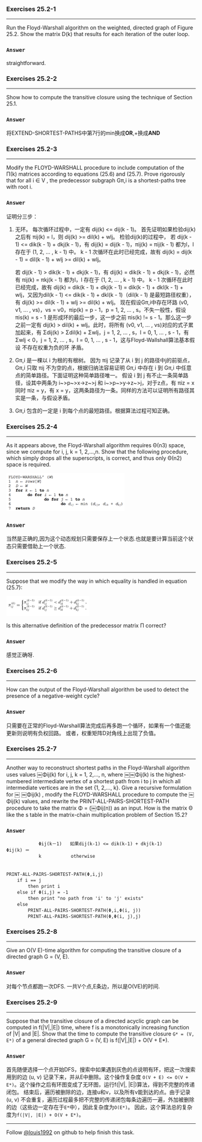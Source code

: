 ### Exercises 25.2-1
***
Run the Floyd-Warshall algorithm on the weighted, directed graph of Figure 25.2. Show the matrix D(k) that results for each iteration of the outer loop.

### `Answer`

straightforward.


### Exercises 25.2-2
***
Show how to compute the transitive closure using the technique of Section 25.1.

### `Answer`
将EXTEND-SHORTEST-PATHS中第7行的min换成**OR**,+换成**AND**

### Exercises 25.2-3
***
Modify the FLOYD-WARSHALL procedure to include computation of the Π(k) matrices according to equations (25.6) and (25.7). Prove rigorously that for all i ∈ V , the predecessor subgraph Gπ,i is a shortest-paths tree with root i.

### `Answer`
证明分三步：
1. 无环。
每次循环过程中，一定有 dij(k) <= dij(k - 1)。
首先证明如果检验dij(k)之后有 πij(k) = l，则 dij(k) >= dil(k) + wlj。
检验dij(k)的过程中，
	若 dij(k - 1) <= dik(k - 1) + dkj(k - 1)，有 dij(k) = dij(k - 1)，πij(k) = πij(k - 1) 都为l，l 存在于 (1, 2, ... , k - 1) 中。
	k - 1 次循环在此时已经完成，故有 dij(k) = dij(k - 1) = dil(k - 1) + wlj >= dil(k) + wlj。

	若 dij(k - 1) > dik(k - 1) + dkj(k - 1)，有 dij(k) = dik(k - 1) + dkj(k - 1)，必然有 πij(k) = πkj(k - 1) 都为l，l 存在于 (1, 2, ... , k - 1) 中。
	k - 1 次循环在此时已经完成，故有 dij(k) = dik(k - 1) + dkj(k - 1) = dik(k - 1) + dkl(k - 1) + wlj，又因为dil(k - 1) <= dik(k - 1) + dkl(k - 1)（dil(k - 1) 是最短路径权重），有 dij(k) >= dil(k - 1) + wlj >= dil(k) + wlj。
现在假设Gπ,i中存在环路 (v0, v1, ... , vs)，vs = v0，πip(k) = p - 1，p = 1, 2, ... , s。不失一般性，假设 πis(k) = s - 1 是形成环的最后一步，这一步之前 πis(k) != s - 1。那么这一步之前一定有 dij(k) > dil(k) + wlj。此时，将所有 (v0, v1, ... , vs)对应的式子累加起来，有 Σdij(k) > Σdil(k) + Σwlj，j = 1, 2, ... , s，l = 0, 1, ... , s - 1，有Σwlj < 0，j = 1, 2, ... , s，l = 0, 1, ... , s - 1，这与Floyd-Wallshall算法基本假设 不存在权重为负的环 矛盾。

2. Gπ,i 是一棵以 i 为根的有根树。
因为 πij 记录了从 i 到 j 的路径中j的前驱点，Gπ,i 只取 πij 不为空的点，根据归纳法容易证明 Gπ,i 中存在 i 到 Gπ,i 中任意点的简单路径。下面证明这种简单路径唯一。
假设 i 到 j 有不止一条简单路径，设其中两条为 i~>p~>x->z~>j 和 i~>p~>y->z~>j，对于z点，有 πiz = x 同时 πiz = y，有 x = y，这两条路径为一条。同样的方法可以证明所有路径其实是一条，与假设矛盾。

3. Gπ,i 包含的一定是 i 到每个点的最短路径。根据算法过程可知正确。
				

### Exercises 25.2-4
***
As it appears above, the Floyd-Warshall algorithm requires Θ(n3) space, since we compute for i, j, k = 1, 2,...,n. Show that the following procedure, which simply drops all the superscripts, is correct, and thus only Θ(n2) space is required.

![](./repo/s2/1.png)

### `Answer`
当然是正确的,因为这个动态规划只需要保存上一个状态.也就是要计算当前这个状态只需要借助上一个状态.

### Exercises 25.2-5
***
Suppose that we modify the way in which equality is handled in equation (25.7):

![](./repo/s2/2.png)

Is this alternative definition of the predecessor matrix Π correct?

### `Answer`
感觉正确呀.

### Exercises 25.2-6
***
How can the output of the Floyd-Warshall algorithm be used to detect the presence of a negative-weight cycle?

### `Answer`
只需要在正常的Floyd-Warshall算法完成后再多跑一个循环，如果有一个值还能更新则说明有负权回路。
或者，权重矩阵D对角线上出现了负值。

### Exercises 25.2-7
***
Another way to reconstruct shortest paths in the Floyd-Warshall algorithm uses values ￼Φij(k) for
i, j, k = 1, 2,..., n, where ￼￼Φij(k) is the highest-numbered intermediate vertex of a shortest path from i to j in which all intermediate vertices are in the set {1, 2,..., k}. Give a recursive formulation for ￼ ￼Φij(k) , modify the FLOYD-WARSHALL procedure to compute the ￼Φij(k) values, and rewrite the PRINT-ALL-PAIRS-SHORTEST-PATH procedure to take the matrix Φ = (￼Φij(n)) as an input. How is the matrix Θ like the s table in the matrix-chain multiplication problem of Section 15.2?

### `Answer`

				Φij(k－1)   如果dij(k-1) <= dik(k-1) + dkj(k-1) 
	Φij(k) ＝ 
				k			otherwise
				

	PRINT-ALL-PAIRS-SHORTEST-PATH(Φ,i,j)
		if i == j
			then print i
		else if Φ(i,j) = -1
			then print "no path from 'i' to 'j' exists"
		else
			PRINT-ALL-PAIRS-SHORTEST-PATH(Φ,i,Φ(i, j))
			PRINT-ALL-PAIRS-SHORTEST-PATH(Φ,Φ(i, j),j)

### Exercises 25.2-8
***
Give an O(V E)-time algorithm for computing the transitive closure of a directed graph G =
(V, E).

### `Answer`
对每个节点都跑一次DFS. 一共V个点,E条边，所以是O(VE)的时间.

### Exercises 25.2-9
***
Suppose that the transitive closure of a directed acyclic graph can be computed in f(|V|,|E|) time, where f is a monotonically increasing function of |V| and |E|. Show that the time to compute the transitive closure `G* = (V, E*)` of a general directed graph G = (V, E) is f(|V|,|E|) + O(V + E*).

### `Answer`
首先随便选择一个点开始DFS，搜索中如果遇到灰色的点说明有环，把这一次搜索用到的边 (u, v) 记录下来，并从E中删除。这个操作复杂度 `O(V + E) <= O(V + E*)`。这个操作之后有环图变成了无环图，运行f(|V|, |E|)算法，得到不完整的传递闭包。
结束后，遍历被删除的边，连接u和v，以及所有v能到达的点。由于记录 (u, v) 不会重复，遍历过程最多把不完整的传递闭包每条边遍历一遍，外加被删除的边（这些边一定存在于`E*`中），因此复杂度为`O(E*)`。
因此，这个算法总的复杂度为`f(|V|, |E|) + O(V + E*)`。

***
Follow [@louis1992](https://github.com/gzc) on github to help finish this task.
